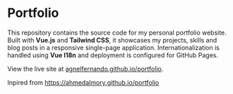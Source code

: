 # Portfolio

This repository contains the source code for my personal portfolio website.
Built with **Vue.js** and **Tailwind CSS**, it showcases my projects, skills and blog posts in a responsive single-page application.
Internationalization is handled using **Vue I18n** and deployment is configured for GitHub Pages.

View the live site at [agnelfernando.github.io/portfolio](https://agnelfernando.github.io/portfolio).

Inpired from https://ahmedalmory.github.io/portfolio


